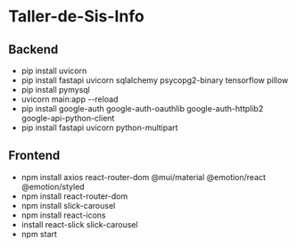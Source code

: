 # Taller-de-Sis-Info

## Backend
- pip install uvicorn
- pip install fastapi uvicorn sqlalchemy psycopg2-binary tensorflow pillow
- pip install pymysql
- uvicorn main:app --reload
- pip install google-auth google-auth-oauthlib google-auth-httplib2 google-api-python-client
- pip install fastapi uvicorn python-multipart



## Frontend
- npm install axios react-router-dom @mui/material @emotion/react @emotion/styled
- npm install react-router-dom
- npm install slick-carousel
- npm install react-icons
- install react-slick slick-carousel
- npm start
